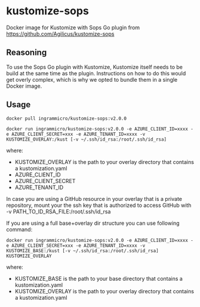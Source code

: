 # kustomize-sops
Docker image for Kustomize with Sops Go plugin from https://github.com/Agilicus/kustomize-sops

## Reasoning
To use the Sops Go plugin with Kustomize, Kustomize itself needs to be build at the same time as the plugin.
Instructions on how to do this would get overly complex, which is why we opted to bundle them in a single Docker image.

## Usage

`docker pull ingrammicro/kustomize-sops:v2.0.0`

```docker run ingrammicro/kustomize-sops:v2.0.0 -e AZURE_CLIENT_ID=xxxx -e AZURE_CLIENT_SECRET=xxx -e AZURE_TENANT_ID=xxxx -v KUSTOMIZE_OVERLAY:/kust [-v ~/.ssh/id_rsa:/root/.ssh/id_rsa]```

where:

* KUSTOMIZE_OVERLAY is the path to your overlay directory that contains a kustomization.yaml
* AZURE_CLIENT_ID
* AZURE_CLIENT_SECRET
* AZURE_TENANT_ID

In case you are using a GitHub resource in your overlay that is a private repository, mount your the ssh key that is authorized to access GitHub with -v PATH_TO_ID_RSA_FILE:/root/.ssh/id_rsa

If you are using a full base+overlay dir structure you can use following command:

```docker run ingrammicro/kustomize-sops:v2.0.0 -e AZURE_CLIENT_ID=xxxx -e AZURE_CLIENT_SECRET=xxx -e AZURE_TENANT_ID=xxxx -v KUSTOMIZE_BASE:/kust [-v ~/.ssh/id_rsa:/root/.ssh/id_rsa] KUSTOMIZE_OVERLAY```

where:
* KUSTOMIZE_BASE is the path to your base directory that contains a kustomization.yaml
* KUSTOMIZE_OVERLAY is the path to your overlay directory that contains a kustomization.yaml
